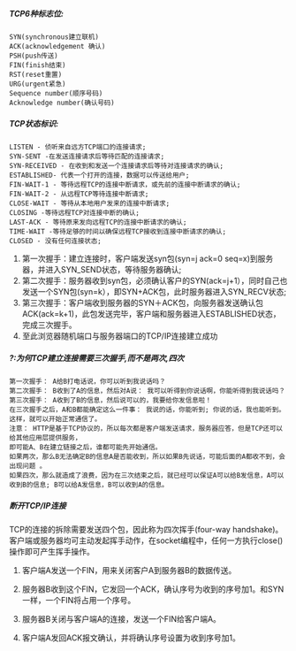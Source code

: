 
##### TCP6种标志位:
```
SYN(synchronous建立联机)
ACK(acknowledgement 确认)
PSH(push传送)
FIN(finish结束)
RST(reset重置)
URG(urgent紧急)
Sequence number(顺序号码)
Acknowledge number(确认号码)
```
##### TCP状态标识:
```
LISTEN - 侦听来自远方TCP端口的连接请求; 
SYN-SENT -在发送连接请求后等待匹配的连接请求; 
SYN-RECEIVED - 在收到和发送一个连接请求后等待对连接请求的确认; 
ESTABLISHED- 代表一个打开的连接，数据可以传送给用户; 
FIN-WAIT-1 - 等待远程TCP的连接中断请求，或先前的连接中断请求的确认;
FIN-WAIT-2 - 从远程TCP等待连接中断请求; 
CLOSE-WAIT - 等待从本地用户发来的连接中断请求; 
CLOSING -等待远程TCP对连接中断的确认; 
LAST-ACK - 等待原来发向远程TCP的连接中断请求的确认; 
TIME-WAIT -等待足够的时间以确保远程TCP接收到连接中断请求的确认; 
CLOSED - 没有任何连接状态;
```

1. 第一次握手：建立连接时，客户端发送syn包(syn=j ack=0 seq=x)到服务器，并进入SYN_SEND状态，等待服务器确认; 
2. 第二次握手：服务器收到syn包，必须确认客户的SYN(ack=j+1），同时自己也发送一个SYN包(syn=k），即SYN+ACK包，此时服务器进入SYN_RECV状态; 
3. 第三次握手：客户端收到服务器的SYN＋ACK包，向服务器发送确认包ACK(ack=k+1)，此包发送完毕，客户端和服务器进入ESTABLISHED状态，完成三次握手。
4. 至此浏览器随机端口与服务器端口的TCP/IP连接建立成功

##### ?:为何TCP建立连接需要三次握手,而不是两次,四次
```
第一次握手： A给B打电话说，你可以听到我说话吗？
第二次握手： B收到了A的信息，然后对A说： 我可以听得到你说话啊，你能听得到我说话吗？  
第三次握手： A收到了B的信息，然后说可以的，我要给你发信息啦！ 
在三次握手之后，A和B都能确定这么一件事： 我说的话，你能听到; 你说的话，我也能听到。 这样，就可以开始正常通信了。
注意： HTTP是基于TCP协议的，所以每次都是客户端发送请求，服务器应答，但是TCP还可以给其他应用层提供服务，
即可能A、B在建立链接之后，谁都可能先开始通信。
如果两次，那么B无法确定B的信息A是否能收到，所以如果B先说话，可能后面的A都收不到，会出现问题 。
如果四次，那么就造成了浪费，因为在三次结束之后，就已经可以保证A可以给B发信息，A可以收到B的信息; B可以给A发信息，B可以收到A的信息。
```

##### 断开TCP/IP连接

 TCP的连接的拆除需要发送四个包，因此称为四次挥手(four-way handshake)。客户端或服务器均可主动发起挥手动作，在socket编程中，任何一方执行close()操作即可产生挥手操作。

1. 客户端A发送一个FIN，用来关闭客户A到服务器B的数据传送。 

2. 服务器B收到这个FIN，它发回一个ACK，确认序号为收到的序号加1。和SYN一样，一个FIN将占用一个序号。 

3. 服务器B关闭与客户端A的连接，发送一个FIN给客户端A。 

4. 客户端A发回ACK报文确认，并将确认序号设置为收到序号加1。 
